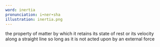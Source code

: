 ```yaml
---
word: inertia
pronunciation: i∙ner∙sha
illustration: inertia.png
---
```


the property of matter by which it retains its state of rest or its velocity along a straight line so long as it is not acted upon by an external force
